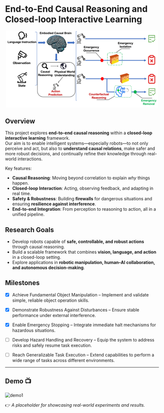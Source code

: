 # End-to-End Causal Reasoning and Closed-loop Interactive Learning

<div align="center">
  <img src="assets/causal-rob.png" width="500"/>
</div>

## Overview
This project explores **end-to-end causal reasoning** within a **closed-loop interactive learning** framework.  
Our aim is to enable intelligent systems—especially robots—to not only perceive and act, but also to **understand causal relations**, make safer and more robust decisions, and continually refine their knowledge through real-world interactions.

Key features:
- **Causal Reasoning**: Moving beyond correlation to explain *why* things happen.  
- **Closed-loop Interaction**: Acting, observing feedback, and adapting in real time.  
- **Safety & Robustness**: Building **firewalls** for dangerous situations and ensuring **resilience against interference**.  
- **End-to-end Integration**: From perception to reasoning to action, all in a unified pipeline.  

## Research Goals
- Develop robots capable of **safe, controllable, and robust actions** through causal reasoning.  
- Build a scalable framework that combines **vision, language, and action** in a closed-loop setting.  
- Explore applications in **robotic manipulation, human–AI collaboration, and autonomous decision-making**.  


## Milestones

- [X] Achieve Fundamental Object Manipulation – Implement and validate simple, reliable object operation skills.
- [X] Demonstrate Robustness Against Disturbances – Ensure stable performance under external interference.
- [X] Enable Emergency Stopping – Integrate immediate halt mechanisms for hazardous situations.
- [ ] Develop Hazard Handling and Recovery – Equip the system to address risks and safely resume task execution.
- [ ] Reach Generalizable Task Execution – Extend capabilities to perform a wide range of tasks across different environments.




---

## Demo 📺
![demo1](assets/demo1.gif)


👉 *A placeholder for showcasing real-world experiments and results.*  




<!-- ## Project Structure -->
<!-- - `src/` – Core source code for causal reasoning modules  
- `data/` – Sample datasets and preprocessing scripts  
- `docs/` – Technical documentation and research notes  
- `scripts/` – Training, evaluation, and visualization tools   -->



<!-- ## Citation
If you find this project useful for your research, please cite:  
```bibtex
@article{end2end_causal_learning,
  title={End-to-End Causal Reasoning and Closed-loop Interactive Learning},
  author={Your Team},
  journal={Research Project},
  year={2025}
} -->
